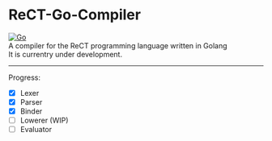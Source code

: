 # ReCT-Go-Compiler
[![Go](https://github.com/RedCubeDev-ByteSpace/ReCT-Go-Compiler/actions/workflows/go.yml/badge.svg)](https://github.com/RedCubeDev-ByteSpace/ReCT-Go-Compiler/actions/workflows/go.yml)  
A compiler for the ReCT programming language written in Golang  
It is currentry under development.  

---

Progress:
- [x] Lexer
- [x] Parser
- [x] Binder
- [ ] Lowerer (WIP)
- [ ] Evaluator
